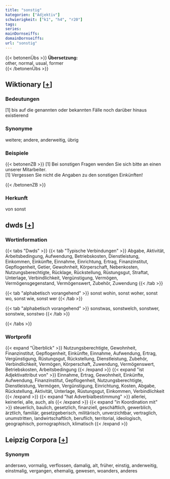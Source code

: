 ```yaml
---
title: "sonstig"
kategorien: ["Adjektiv"]
schwierigkeit: ["k1", "h4", "r20"]
tags:
series:
mainDornseiffs:
domainDornseiffs:
url: "sonstig"
---
```


{{< betonenÜbs >}}
**Übersetzung:**  
other, normal, usual, former  
{{< /betonenÜbs >}}

## Wiktionary [[+](https://de.wiktionary.org/wiki/sonstig)]

### Bedeutungen
[1] bis auf die genannten oder bekannten Fälle noch darüber hinaus existierend  

### Synonyme
weitere; andere, anderweitig, übrig  

### Beispiele
{{< betonenZB >}}
[1] Bei sonstigen Fragen wenden Sie sich bitte an einen unserer Mitarbeiter.  
[1] Vergessen Sie nicht die Angaben zu den sonstigen Einkünften!  

{{< /betonenZB >}}
### Herkunft
von sonst  



## dwds [[+](https://www.dwds.de/wb/sonstig)]

### Wortinformation
{{< tabs "Dwds" >}}
{{< tab "Typische Verbindungen" >}}
Abgabe, Aktivität, Arbeitsbedingung, Aufwendung, Betriebskosten, Dienstleistung, Einkommen, Einkünfte, Einnahme, Einrichtung, Ertrag, Finanzinstitut, Gepflogenheit, Getier, Gewohnheit, Körperschaft, Nebenkosten, Nutzungsberechtigte, Rücklage, Rückstellung, Rüstungsgut, Straftat, Unterlage, Verbindlichkeit, Vergünstigung, Vermögen, Vermögensgegenstand, Vermögenswert, Zubehör, Zuwendung
{{< /tab >}}

{{< tab "alphabetisch vorangehend" >}}
sonst wohin, sonst woher, sonst wo, sonst wie, sonst wer
{{< /tab >}}

{{< tab "alphabetisch vorangehend" >}}
sonstwas, sonstwelch, sonstwer, sonstwie, sonstwo
{{< /tab >}}

{{< /tabs >}}

### Wortprofil
{{< expand "Überblick" >}} Nutzungsberechtigte, Gewohnheit, Finanzinstitut, Gepflogenheit, Einkünfte, Einnahme, Aufwendung, Ertrag, Vergünstigung, Rüstungsgut, Rückstellung, Dienstleistung, Zubehör, Verbindlichkeit, Vermögen, Körperschaft, Zuwendung, Vermögenswert, Betriebskosten, Arbeitsbedingung {{< /expand >}}
{{< expand "ist Adjektivattribut von" >}} Einnahme, Ertrag, Gewohnheit, Einkünfte, Aufwendung, Finanzinstitut, Gepflogenheit, Nutzungsberechtigte, Dienstleistung, Vermögen, Vergünstigung, Einrichtung, Kosten, Abgabe, Rückstellung, Aktivität, Unterlage, Rüstungsgut, Einkommen, Verbindlichkeit {{< /expand >}}
{{< expand "hat Adverbialbestimmung" >}} allerlei, keinerlei, alle, auch, als {{< /expand >}}
{{< expand "in Koordination mit" >}} steuerlich, baulich, gesetzlich, finanziell, geschäftlich, gewerblich, ärztlich, familiär, gesetzgeberisch, militärisch, unverzichtbar, vertraglich, unumstritten, landwirtschaftlich, beruflich, territorial, ideologisch, geographisch, pornographisch, klimatisch {{< /expand >}}

## Leipzig Corpora [[+](https://corpora.uni-leipzig.de/en/res?word=sonstig&corpusId=deu_newscrawl-public_2018)]


### Synonym
anderswo, vormalig, verflossen, damalig, alt, früher, einstig, anderweitig, einstmalig, vergangen, ehemalig, gewesen, woanders, anderes

